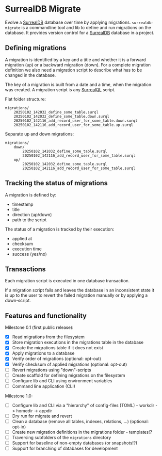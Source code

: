 # SurrealDB Migrate

Evolve a [SurrealDB] database over time by applying migrations. `surrealdb-migrate` is a commandline
tool and lib to define and run migrations on the database. It provides version control for a
[SurrealDB] database in a project.

## Defining migrations

A migration is identified by a key and a title and whether it is a forward migration (up) or
a backward migration (down). For a complete migration definition we also need a migration script to
describe what has to be changed in the database.

The key of a migration is built from a date and a time, when the migration was created. A
migration script is any [SurrealQL] script.

Flat folder structure:

```text
migrations/
    20250102_142032_define_some_table.surql
    20250102_142032_define_some_table.down.surql
    20250102_142116_add_record_user_for_some_table.down.surql
    20250102_142116_add_record_user_for_some_table.up.surql
```

Separate up and down migrations:

```
migrations/
    down/
        20250102_142032_define_some_table.surql
        20250102_142116_add_record_user_for_some_table.surql
    up/
        20250102_142032_define_some_table.surql
        20250102_142116_add_record_user_for_some_table.surql
```

## Tracking the status of migrations

A migration is defined by:

* timestamp
* title
* direction (up/down)
* path to the script

The status of a migration is tracked by their execution:

* applied at
* checksum
* execution time
* success (yes/no)

## Transactions

Each migration script is executed in one database transaction.

If a migration script fails and leaves the database in an inconsistent state it is up to the user
to revert the failed migration manually or by applying a down-script.

## Features and functionality

Milestone 0.1 (first public release):

* [X] Read migrations from the filesystem
* [X] Store migration executions in the migrations table in the database
* [X] Create the migrations table if it does not exist
* [X] Apply migrations to a database
* [X] Verify order of migrations (optional: opt-out)
* [X] Verify checksum of applied migrations (optional: opt-out)
* [ ] Revert migrations using "down"-scripts
* [ ] Create scaffold for defining migrations on the filesystem
* [ ] Configure lib and CLI using environment variables
* [ ] Command line application (CLI)

Milestone 1.0:

* [ ] Configure lib and CLI via a "hierarchy" of config-files (TOML) - workdir -> homedir -> appdir
* [ ] Dry run for migrate and revert
* [ ] Clean a database (remove all tables, indexes, relations, ...) (optional: opt-in)
* [ ] Create new migration definitions in the migrations folder - templates!?
* [ ] Traversing subfolders of the `migrations` directory
* [ ] Support for baseline of non-empty databases (or snapshots!?)
* [ ] Support for branching of databases for development

[SurrealDB]: https://surrealdb.com

[SurrealQL]: https://surrealdb.com/docs/surrealql
